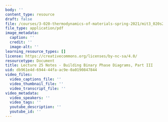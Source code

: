 ```yaml
---
body: ''
content_type: resource
draft: false
file: /courses/3-020-thermodynamics-of-materials-spring-2021/mit3_020s21_l25.pdf
file_type: application/pdf
image_metadata:
  caption: ''
  credit: ''
  image-alt: ''
learning_resource_types: []
license: https://creativecommons.org/licenses/by-nc-sa/4.0/
resourcetype: Document
title: Lecture 25 Notes - Building Binary Phase Diagrams, Part III
uid: db961e4d-6944-44fa-ac9e-0a0190847844
video_files:
  video_captions_file: ''
  video_thumbnail_file: ''
  video_transcript_file: ''
video_metadata:
  video_speakers: ''
  video_tags: ''
  youtube_description: ''
  youtube_id: ''
---
```

